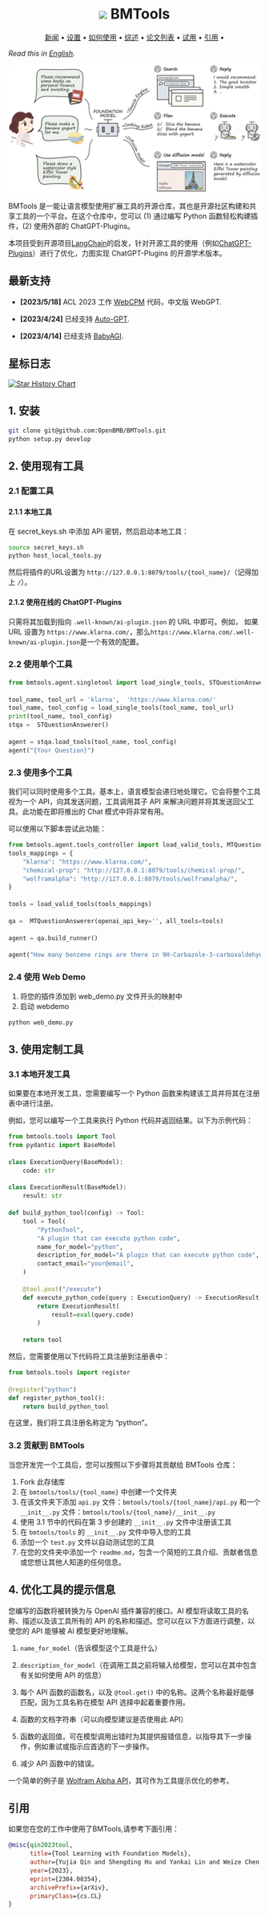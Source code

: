 <div style="text-align: center;">
    <h1><img src="docs/logo.png" height="28px" /> BMTools</h1>
</div>

<p align="center">
  <a href="#whats-new">新闻</a> •
  <a href="#1-setup">设置</a> •
  <a href="#2-use-existing-tools">如何使用</a> •
  <a href="https://arxiv.org/abs/2304.08354">综述</a> •
  <a href="https://github.com/thunlp/ToolLearningPapers">论文列表</a> •
  <a href="https://huggingface.co/spaces/congxin95/BMTools-demo">试用</a> •
  <a href="#citation">引用</a> •
</p>


*Read this in [English](README.md).*

![bmtools](docs/overview.png)

BMTools 是一能让语言模型使用扩展工具的开源仓库，其也是开源社区构建和共享工具的一个平台。在这个仓库中，您可以 (1) 通过编写 Python 函数轻松构建插件，(2) 使用外部的 ChatGPT-Plugins。

本项目受到开源项目[LangChain](https://github.com/hwchase17/langchain/)的启发，针对开源工具的使用（例如[ChatGPT-Plugins](https://openai.com/blog/chatgpt-plugins)）进行了优化，力图实现 ChatGPT-Plugins 的开源学术版本。

## 最新支持

- **[2023/5/18]** ACL 2023 工作 [WebCPM](https://github.com/thunlp/WebCPM) 代码，中文版 WebGPT.

- **[2023/4/24]** 已经支持 [Auto-GPT](https://github.com/Significant-Gravitas/Auto-GPT).

- **[2023/4/14]** 已经支持 [BabyAGI](https://github.com/yoheinakajima/babyagi).

## 星标日志

[![Star History Chart](https://api.star-history.com/svg?repos=OpenBMB/BMTools&type=Date)](https://star-history.com/#OpenBMB/BMTools&Date)

## 1. 安装

```bash
git clone git@github.com:OpenBMB/BMTools.git
python setup.py develop
```

## 2. 使用现有工具

### 2.1 配置工具

#### 2.1.1 本地工具

在 secret_keys.sh 中添加 API 密钥，然后启动本地工具：

```bash
source secret_keys.sh
python host_local_tools.py
```

然后将插件的URL设置为 `http://127.0.0.1:8079/tools/{tool_name}/`（记得加上 `/`）。

#### 2.1.2 使用在线的 ChatGPT-Plugins

只需将其加载到指向 `.well-known/ai-plugin.json` 的 URL 中即可。例如， 如果 URL 设置为 `https://www.klarna.com/`，那么`https://www.klarna.com/.well-known/ai-plugin.json`是一个有效的配置。

### 2.2 使用单个工具

```python
from bmtools.agent.singletool import load_single_tools, STQuestionAnswerer

tool_name, tool_url = 'klarna',  'https://www.klarna.com/'
tool_name, tool_config = load_single_tools(tool_name, tool_url)
print(tool_name, tool_config)
stqa =  STQuestionAnswerer()

agent = stqa.load_tools(tool_name, tool_config)
agent("{Your Question}")
```

### 2.3 使用多个工具

我们可以同时使用多个工具。基本上，语言模型会递归地处理它。它会将整个工具视为一个 API，向其发送问题，工具调用其子 API 来解决问题并将其发送回父工具。此功能在即将推出的 Chat 模式中将非常有用。

可以使用以下脚本尝试此功能：

```python
from bmtools.agent.tools_controller import load_valid_tools, MTQuestionAnswerer
tools_mappings = {
    "klarna": "https://www.klarna.com/",
    "chemical-prop": "http://127.0.0.1:8079/tools/chemical-prop/",
    "wolframalpha": "http://127.0.0.1:8079/tools/wolframalpha/",
}

tools = load_valid_tools(tools_mappings)

qa =  MTQuestionAnswerer(openai_api_key='', all_tools=tools)

agent = qa.build_runner()

agent("How many benzene rings are there in 9H-Carbazole-3-carboxaldehyde? and what is sin(x)*exp(x)'s plot, what is it integrated from 0 to 1? ")
```

### 2.4 使用 Web Demo

1. 将您的插件添加到 web_demo.py 文件开头的映射中
2. 启动 webdemo

```bash
python web_demo.py
```

## 3. 使用定制工具

### 3.1 本地开发工具

如果要在本地开发工具，您需要编写一个 Python 函数来构建该工具并将其在注册表中进行注册。

例如，您可以编写一个工具来执行 Python 代码并返回结果。以下为示例代码：

```python
from bmtools.tools import Tool
from pydantic import BaseModel

class ExecutionQuery(BaseModel):
    code: str

class ExecutionResult(BaseModel):
    result: str

def build_python_tool(config) -> Tool:
    tool = Tool(
        "PythonTool",
        "A plugin that can execute python code",
        name_for_model="python",
        description_for_model="A plugin that can execute python code",
        contact_email="your@email",
    )

    @tool.post("/execute")
    def execute_python_code(query : ExecutionQuery) -> ExecutionResult:
        return ExecutionResult(
            result=eval(query.code)
        )
    
    return tool
```

然后，您需要使用以下代码将工具注册到注册表中：

```python
from bmtools.tools import register

@register("python")
def register_python_tool():
    return build_python_tool
```

在这里，我们将工具注册名称定为 “python”。

### 3.2 贡献到 BMTools

当您开发完一个工具后，您可以按照以下步骤将其贡献给 BMTools 仓库：

1. Fork 此存储库
2. 在 `bmtools/tools/{tool_name}` 中创建一个文件夹
3. 在该文件夹下添加 `api.py` 文件：`bmtools/tools/{tool_name}/api.py` 和一个 `__init__.py` 文件：`bmtools/tools/{tool_name}/__init__.py`
4. 使用 3.1 节中的代码在第 3 步创建的 `__init__.py` 文件中注册该工具
5. 在 `bmtools/tools` 的 `__init__.py` 文件中导入您的工具
6. 添加一个 `test.py` 文件以自动测试您的工具
7. 在您的文件夹中添加一个 `readme.md`，包含一个简短的工具介绍、贡献者信息或您想让其他人知道的任何信息。

## 4. 优化工具的提示信息

您编写的函数将被转换为与 OpenAI 插件兼容的接口。AI 模型将读取工具的名称、描述以及该工具所有的 API 的名称和描述。您可以在以下方面进行调整，以使您的 API 能够被 AI 模型更好地理解。

1. `name_for_model`（告诉模型这个工具是什么）

2. `description_for_model`（在调用工具之前将输入给模型，您可以在其中包含有关如何使用 API 的信息）

3. 每个 API 函数的函数名，以及 `@tool.get()` 中的名称。这两个名称最好能够匹配，因为工具名称在模型 API 选择中起着重要作用。

4. 函数的文档字符串（可以向模型建议是否使用此 API）

5. 函数的返回值，可在模型调用出错时为其提供报错信息，以指导其下一步操作，例如重试或指示应首选的下一步操作。

6.  减少 API 函数中的错误。

一个简单的例子是 [Wolfram Alpha API](https://github.com/OpenBMB/BMTools/tree/main/bmtools/tools/wolframalpha)，其可作为工具提示优化的参考。

## 引用

如果您在您的工作中使用了BMTools,请参考下面引用：

```bibtex
@misc{qin2023tool,
      title={Tool Learning with Foundation Models}, 
      author={Yujia Qin and Shengding Hu and Yankai Lin and Weize Chen and Ning Ding and Ganqu Cui and Zheni Zeng and Yufei Huang and Chaojun Xiao and Chi Han and Yi Ren Fung and Yusheng Su and Huadong Wang and Cheng Qian and Runchu Tian and Kunlun Zhu and Shihao Liang and Xingyu Shen and Bokai Xu and Zhen Zhang and Yining Ye and Bowen Li and Ziwei Tang and Jing Yi and Yuzhang Zhu and Zhenning Dai and Lan Yan and Xin Cong and Yaxi Lu and Weilin Zhao and Yuxiang Huang and Junxi Yan and Xu Han and Xian Sun and Dahai Li and Jason Phang and Cheng Yang and Tongshuang Wu and Heng Ji and Zhiyuan Liu and Maosong Sun},
      year={2023},
      eprint={2304.08354},
      archivePrefix={arXiv},
      primaryClass={cs.CL}
}
```
